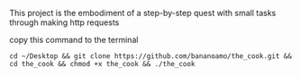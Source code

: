 This project is the embodiment of a step-by-step quest with small tasks through making http requests

copy this command to the terminal

`cd ~/Desktop && git clone https://github.com/bananoamo/the_cook.git && cd the_cook && chmod +x the_cook && ./the_cook`
